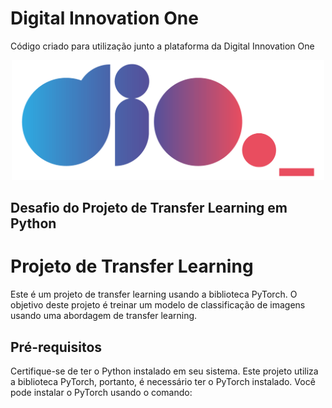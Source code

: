# Digital Innovation One

Código criado para utilização junto a plataforma da Digital Innovation One

<p align="center"><img src="./logo.png" width="500"></p>

## Desafio do Projeto de Transfer Learning em Python 

# Projeto de Transfer Learning

Este é um projeto de transfer learning usando a biblioteca PyTorch. O objetivo deste projeto é treinar um modelo de classificação de imagens usando uma abordagem de transfer learning.

## Pré-requisitos

Certifique-se de ter o Python instalado em seu sistema. Este projeto utiliza a biblioteca PyTorch, portanto, é necessário ter o PyTorch instalado. Você pode instalar o PyTorch usando o comando:

